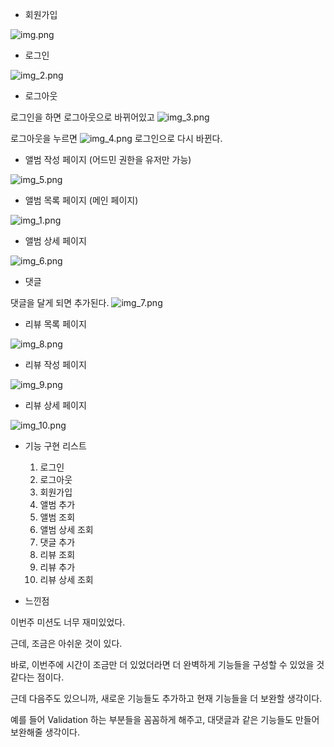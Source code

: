 - 회원가입

![img.png](img.png)

- 로그인

![img_2.png](img_2.png)

- 로그아웃

로그인을 하면 로그아웃으로 바뀌어있고
![img_3.png](img_3.png)

로그아웃을 누르면
![img_4.png](img_4.png)
로그인으로 다시 바뀐다.

- 앨범 작성 페이지 (어드민 권한을 유저만 가능)

![img_5.png](img_5.png)

- 앨범 목록 페이지 (메인 페이지)

![img_1.png](img_1.png)

- 앨범 상세 페이지

![img_6.png](img_6.png)

- 댓글

댓글을 달게 되면 추가된다.
![img_7.png](img_7.png)

- 리뷰 목록 페이지

![img_8.png](img_8.png)

- 리뷰 작성 페이지

![img_9.png](img_9.png)

- 리뷰 상세 페이지

![img_10.png](img_10.png)


- 기능 구현 리스트
  1. 로그인
  2. 로그아웃
  3. 회원가입
  4. 앨범 추가
  5. 앨범 조회
  6. 앨범 상세 조회
  7. 댓글 추가
  8. 리뷰 조회
  9. 리뷰 추가
  10. 리뷰 상세 조회


- 느낀점

이번주 미션도 너무 재미있었다.

근데, 조금은 아쉬운 것이 있다.

바로, 이번주에 시간이 조금만 더 있었더라면 더 완벽하게 기능들을 구성할 수 있었을 것 같다는 점이다.

근데 다음주도 있으니까, 새로운 기능들도 추가하고 현재 기능들을 더 보완할 생각이다.

예를 들어 Validation 하는 부분들을 꼼꼼하게 해주고, 대댓글과 같은 기능들도 만들어 보완해줄 생각이다.